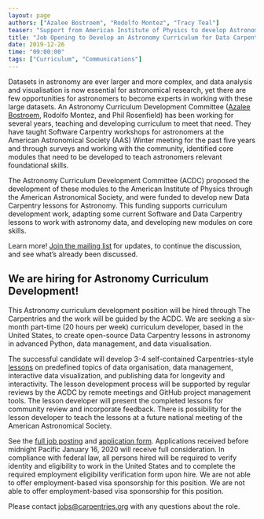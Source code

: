 ```yaml
---
layout: page
authors: ["Azalee Bostroem", "Rodolfo Montez", "Tracy Teal"]
teaser: "Support from American Institute of Physics to develop Astronomy curriculum"
title: "Job Opening to Develop an Astronomy Curriculum for Data Carpentry"
date: 2019-12-26
time: "09:00:00"
tags: ["Curriculum", "Communications"]
---
```


Datasets in astronomy are ever larger and more complex, and data analysis and visualisation is now essential for astronomical research, yet there are few opportunities for astronomers to become experts in working with these large datasets. An Astronomy Curriculum Development Committee ([Azalee Bostroem](https://abostroem.wixsite.com/home), Rodolfo Montez, and Phil Rosenfield) has been working for several years, teaching and developing curriculum to meet that need. They have taught Software Carpentry workshops for astronomers at the American Astronomical Society (AAS) Winter meeting for the past five years and through surveys and working with the community, identified core modules that need to be developed to teach astronomers relevant foundational skills. 

The Astronomy Curriculum Development Committee (ACDC) proposed the development of these modules to the American Institute of Physics through the American Astronomical Society, and were funded to develop new Data Carpentry lessons for Astronomy. This funding supports curriculum development work, adapting some current Software and Data Carpentry lessons to work with astronomy data, and developing new modules on core skills. 

Learn more! [Join the mailing list](https://carpentries.topicbox.com/groups/curriculum-astronomy) for updates, to continue the discussion, and see what’s already been discussed. 

## We are hiring for Astronomy Curriculum Development!
 
This Astronomy curriculum development position will be hired through The Carpentries and the work will be guided by the ACDC. We are seeking a six-month part-time (20 hours per week) curriculum developer, based in the United States, to create open-source Data Carpentry lessons in astronomy in advanced Python, data management, and data visualisation.

The successful candidate will develop 3-4 self-contained Carpentries-style [lessons](https://datacarpentry.org/lessons/) on predefined topics of data organisation, data management, interactive data visualization, and publishing data for longevity and interactivity. The lesson development process will be supported by regular reviews by the ACDC by remote meetings and GitHub project management tools. The lesson developer will present the completed lessons for community review and incorporate feedback. There is possibility for the lesson developer to teach the lessons at a future national meeting of the American Astronomical Society.

See the [full job posting](https://carpentries.org/astronomy-curriculum-developer/) and [application form](http://bit.ly/DCAstroApp). Applications received before midnight Pacific January 16, 2020 will receive full consideration. In compliance with federal law, all persons hired will be required to verify identity and eligibility to work in the United States and to complete the required employment eligibility verification form upon hire. We are not able to offer employment-based visa sponsorship for this position. We are not able to offer employment-based visa sponsorship for this position.

Please contact [jobs@carpentries.org](mailto:jobs@carpentries.org) with any questions about the role.





